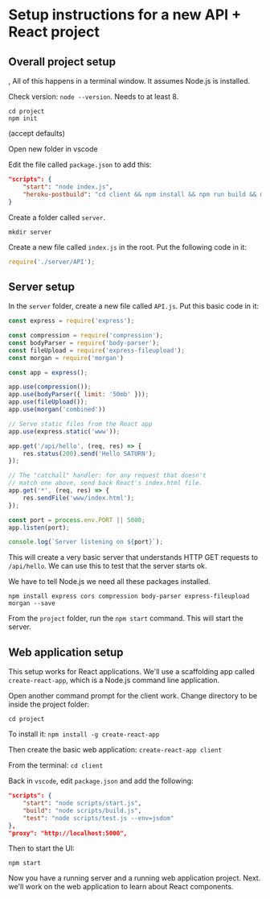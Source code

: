 # Setup instructions for a new API + React project

## Overall project setup
, 
All of this happens in a terminal window. It assumes Node.js is installed.

Check version: `node --version`. Needs to at least 8.

```
cd project
npm init
```
(accept defaults)

Open new folder in vscode

Edit the file called `package.json` to add this:

```json
"scripts": {
    "start": "node index.js",
    "heroku-postbuild": "cd client && npm install && npm run build && mv build ../www"
}
```

Create a folder called `server`.

```
mkdir server
```

Create a new file called `index.js` in the root. Put the following code in it:
```javascript
require('./server/API');
```

## Server setup

In the `server` folder, create a new file called `API.js`. Put this basic code in it:

```javascript
const express = require('express');

const compression = require('compression');
const bodyParser = require('body-parser');
const fileUpload = require('express-fileupload');
const morgan = require('morgan')

const app = express();

app.use(compression());
app.use(bodyParser({ limit: '50mb' }));
app.use(fileUpload());
app.use(morgan('combined'))

// Serve static files from the React app
app.use(express.static('www'));

app.get('/api/hello', (req, res) => {
    res.status(200).send('Hello SATURN');
});

// The "catchall" handler: for any request that doesn't
// match one above, send back React's index.html file.
app.get('*', (req, res) => {
    res.sendFile('www/index.html');
});

const port = process.env.PORT || 5000;
app.listen(port);

console.log(`Server listening on ${port}`);
```

This will create a very basic server that understands HTTP GET requests to `/api/hello`. We can use this to test that the server starts ok.

We have to tell Node.js we need all these packages installed.

```
npm install express cors compression body-parser express-fileupload morgan --save
```

From the `project` folder, run the `npm start` command. This will start the server.

## Web application setup

This setup works for React applications. We'll use a scaffolding app called `create-react-app`, which is a Node.js command line application.

Open another command prompt for the client work. Change directory to be inside the project folder:
```
cd project
```

To install it:
`npm install -g create-react-app`

Then create the basic web application:
`create-react-app client`

From the terminal: `cd client`

Back in `vscode`, edit `package.json` and add the following:

```json
"scripts": {
    "start": "node scripts/start.js",
    "build": "node scripts/build.js",
    "test": "node scripts/test.js --env=jsdom"
},
"proxy": "http://localhost:5000",
```

Then to start the UI:
```
npm start
```

Now you have a running server and a running web application project. Next. we'll work on the web application to learn about React components.

